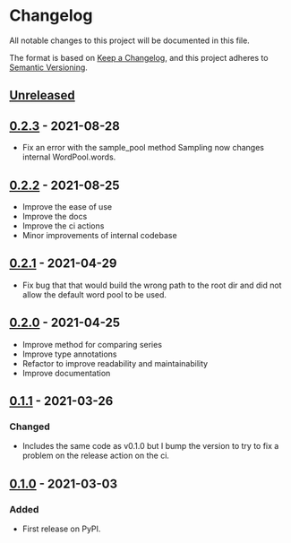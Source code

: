 # Changelog
All notable changes to this project will be documented in this file.

The format is based on [Keep a Changelog](https://keepachangelog.com/en/1.0.0/),
and this project adheres to [Semantic Versioning](https://semver.org/spec/v2.0.0.html).


## [Unreleased]

## [0.2.3] - 2021-08-28
- Fix an error with the sample_pool method
  Sampling now changes internal WordPool.words.

## [0.2.2] - 2021-08-25
- Improve the ease of use
- Improve the docs
- Improve the ci actions
- Minor improvements of internal codebase

## [0.2.1] - 2021-04-29
- Fix bug that that would build the wrong path to the root dir and
  did not allow the default word pool to be used.

## [0.2.0] - 2021-04-25
- Improve method for comparing series
- Improve type annotations
- Refactor to improve readability and maintainability
- Improve documentation

## [0.1.1] - 2021-03-26
### Changed
- Includes the same code as v0.1.0 but I bump the version to try to fix a problem on
the release action on the ci.

## [0.1.0] - 2021-03-03
### Added
- First release on PyPI.

[Unreleased]: https://github.com/mario-bermonti/stimpool/compare/v0.2.3...HEAD
[0.2.3]: https://github.com/mario-bermonti/stimpool/compare/v0.2.2...v0.2.3
[0.2.2]: https://github.com/mario-bermonti/stimpool/compare/v0.2.1...v0.2.2
[0.2.1]: https://github.com/mario-bermonti/stimpool/compare/v0.2.0...v0.2.1
[0.2.0]: https://github.com/mario-bermonti/stimpool/compare/v0.1.1...v0.2.0
[0.1.1]: https://github.com/mario-bermonti/stimpool/compare/v0.1.0...v0.1.1
[0.1.0]: https://github.com/mario-bermonti/stimpool/compare/releases/tag/v0.1.0
